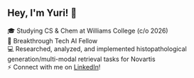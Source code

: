 ## Hey, I'm Yuri! 👋

🎓 Studying CS & Chem at Williams College (c/o 2026)\
🔭 Breakthrough Tech AI Fellow\
💻 Researched, analyzed, and implemented histopathological generation/multi-modal retrieval tasks for Novartis\
:zap: Connect with me on [LinkedIn](https://www.linkedin.com/in/j-yuri-lee)!

<!--
**j-yuri-lee/j-yuri-lee** is a ✨ _special_ ✨ repository because its `README.md` (this file) appears on your GitHub profile.

Here are some ideas to get you started:

- 🔭 I’m currently working on ...
- 🌱 I’m currently learning ...
- 👯 I’m looking to collaborate on ...
- 🤔 I’m looking for help with ...
- 💬 Ask me about ...
- 📫 How to reach me: ...
- 😄 Pronouns: ...
- ⚡ Fun fact: ...
-->
